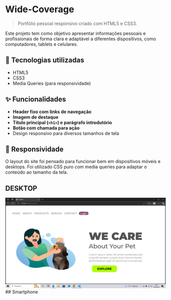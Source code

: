 # Wide-Coverage

> Portfólio pessoal responsivo criado com HTML5 e CSS3.

Este projeto tem como objetivo apresentar informações pessoais e profissionais de forma clara e adaptável a diferentes dispositivos, como computadores, tablets e celulares.

## 🚀 Tecnologias utilizadas

- HTML5
- CSS3
- Media Queries (para responsividade)

## ✨ Funcionalidades

- **Header fixo com links de navegação**
- **Imagem de destaque**
- **Título principal (`<h1>`) e parágrafo introdutório**
- **Botão com chamada para ação**
- Design responsivo para diversos tamanhos de tela

## 📱 Responsividade

O layout do site foi pensado para funcionar bem em dispositivos móveis e desktops. Foi utilizado CSS puro com media queries para adaptar o conteúdo ao tamanho da tela.
## DESKTOP
<img src="https://github.com/Andrecruzac85/WE-CARE/blob/main/assets/wecare%20desktop.png?raw=true"/>
## Smartphone
<img src="">

